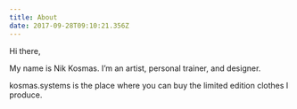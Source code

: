 ```yaml
---
title: About
date: 2017-09-28T09:10:21.356Z
---
```

Hi there, 

My name is Nik Kosmas. I’m an artist, personal trainer, and designer. 

kosmas.systems is the place where you can buy the limited edition clothes I produce. 
